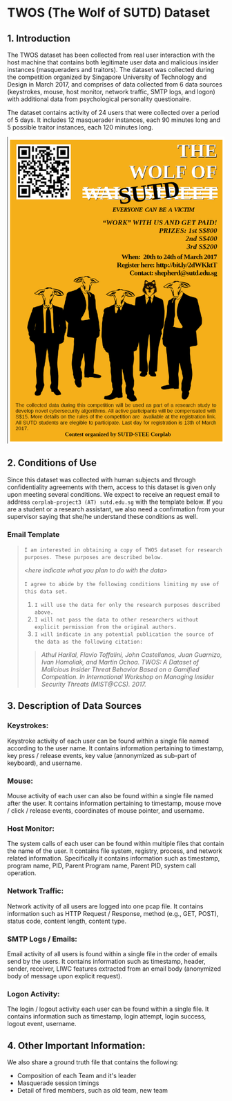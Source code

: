 # TWOS (The Wolf of SUTD) Dataset

## 1. Introduction
The TWOS dataset has been collected from real user interaction with the host machine that contains both legitimate user data and malicious insider instances (masqueraders and traitors).  The dataset was collected during the competition organized by Singapore University of Technology and Design in March 2017, and comprises of data collected from 6 data sources (keystrokes, mouse, host monitor, network traffic, SMTP logs, and logon)  with additional data from psychological personality questionaire. 

The dataset contains activity of 24 users that were collected over a period of 5 days. It includes 12 masquerader instances, each 90 minutes long and 5 possible traitor instances,  each 120 minutes long. 

![Image](poster.png)

## 2. Conditions of Use
Since this dataset was collected with human subjects and through confidentiality agreements with them, access to this dataset is given only upon meeting several conditions. We expect to receive an request email to address `corplab-project3 (AT) sutd.edu.sg` with the template below. If you are a student or a research assistant, we also need a confirmation from your supervisor saying that she/he understand these conditions as well.

### Email Template
> `I am interested in obtaining a copy of TWOS dataset for research purposes. These purposes are described below.`
>
> <_here indicate what you plan to do with the data_>
>
> `I agree to abide by the following conditions limiting my use of this data set.`
>
> 1. `I will use the data for only the research purposes described above.`
> 2. `I will not pass the data to other researchers without explicit permission from the original authors.`
> 3. `I will indicate in any potential publication the source of the data as the following citation:`
>
>> _Athul Harilal, Flavio Toffalini, John Castellanos, Juan Guarnizo, Ivan Homoliak, and Martin Ochoa. TWOS: A Dataset of Malicious Insider Threat Behavior Based on a Gamified Competition. In International Workshop on Managing Insider Security Threats (MIST@CCS). 2017._




## 3. Description of Data Sources

### Keystrokes: 
Keystroke activity of each user can be found within a single file named according to the user name. It contains information pertaining to timestamp, key press / release events, key value (annonymized as sub-part of keyboard), and username.

### Mouse: 
Mouse activity of each user can also be found within a single file named after the user. It contains information pertaining to timestamp, mouse move / click / release events, coordinates of mouse pointer, and username.

### Host Monitor: 
The system calls of each user can be found within multiple files that contain the name of the user. It contains file system, registry, process, and network related information. Specifically it contains information such as timestamp, program name, PID, Parent Program name, Parent PID, system call operation.

### Network Traffic: 
Network activity of all users are logged into one pcap file. It contains information such as HTTP Request / Response, method (e.g., GET, POST), status code, content length, content type.

### SMTP Logs / Emails:
Email activity of all users is found within a single file in the order of emails send by the users. It contains information such as timestamp, header, sender, receiver,  LIWC features extracted from an email body (anonymized body of message upon explicit request).

### Logon Activity: 
The login / logout activity each user can be found within a single file. It contains information such as timestamp, login attempt, login success, logout event, username.

## 4. Other Important Information: 
We also share a ground truth file that contains the following:

* Composition of each Team and it's leader
* Masquerade session timings 
* Detail of fired members, such as old team, new team


 


